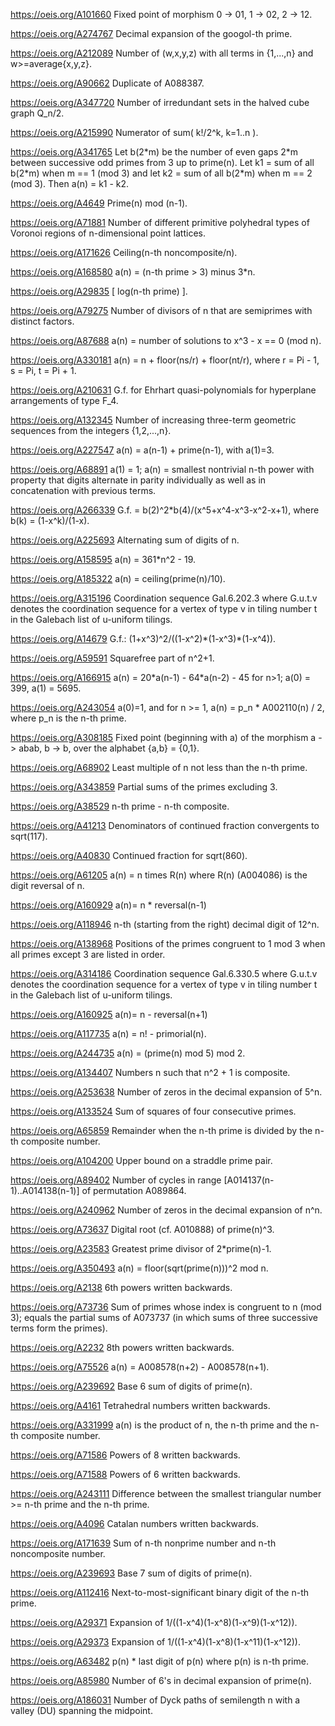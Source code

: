 https://oeis.org/A101660 Fixed point of morphism 0 -> 01, 1 -> 02, 2 -> 12.

https://oeis.org/A274767 Decimal expansion of the googol-th prime.

https://oeis.org/A212089 Number of (w,x,y,z) with all terms in {1,...,n} and w>=average{x,y,z}.

https://oeis.org/A90662 Duplicate of A088387.

https://oeis.org/A347720 Number of irredundant sets in the halved cube graph Q_n/2.

https://oeis.org/A215990 Numerator of sum( k!/2^k, k=1..n ).

https://oeis.org/A341765 Let b(2\*m) be the number of even gaps 2\*m between successive odd primes from 3 up to prime(n). Let k1 = sum of all b(2\*m) when m == 1 (mod 3) and let k2 = sum of all b(2\*m) when m == 2 (mod 3). Then a(n) = k1 - k2.

https://oeis.org/A4649 Prime(n) mod (n-1).

https://oeis.org/A71881 Number of different primitive polyhedral types of Voronoi regions of n-dimensional point lattices.

https://oeis.org/A171626 Ceiling(n-th noncomposite/n).

https://oeis.org/A168580 a(n) = (n-th prime > 3) minus 3\*n.

https://oeis.org/A29835 [ log(n-th prime) ].

https://oeis.org/A79275 Number of divisors of n that are semiprimes with distinct factors.

https://oeis.org/A87688 a(n) = number of solutions to x^3 - x == 0 (mod n).

https://oeis.org/A330181 a(n) = n + floor(ns/r) + floor(nt/r), where r = Pi - 1, s = Pi, t = Pi + 1.

https://oeis.org/A210631 G.f. for Ehrhart quasi-polynomials for hyperplane arrangements of type F_4.

https://oeis.org/A132345 Number of increasing three-term geometric sequences from the integers {1,2,...,n}.

https://oeis.org/A227547 a(n) = a(n-1) + prime(n-1), with a(1)=3.

https://oeis.org/A68891 a(1) = 1; a(n) = smallest nontrivial n-th power with property that digits alternate in parity individually as well as in concatenation with previous terms.

https://oeis.org/A266339 G.f. = b(2)^2\*b(4)/(x^5+x^4-x^3-x^2-x+1), where b(k) = (1-x^k)/(1-x).

https://oeis.org/A225693 Alternating sum of digits of n.

https://oeis.org/A158595 a(n) = 361\*n^2 - 19.

https://oeis.org/A185322 a(n) = ceiling(prime(n)/10).

https://oeis.org/A315196 Coordination sequence Gal.6.202.3 where G.u.t.v denotes the coordination sequence for a vertex of type v in tiling number t in the Galebach list of u-uniform tilings.

https://oeis.org/A14679 G.f.: (1+x^3)^2/((1-x^2)\*(1-x^3)\*(1-x^4)).

https://oeis.org/A59591 Squarefree part of n^2+1.

https://oeis.org/A166915 a(n) = 20\*a(n-1) - 64\*a(n-2) - 45 for n>1; a(0) = 399, a(1) = 5695.

https://oeis.org/A243054 a(0)=1, and for n >= 1, a(n) = p_n \* A002110(n) / 2, where p_n is the n-th prime.

https://oeis.org/A308185 Fixed point (beginning with a) of the morphism a -> abab, b -> b, over the alphabet {a,b} = {0,1}.

https://oeis.org/A68902 Least multiple of n not less than the n-th prime.

https://oeis.org/A343859 Partial sums of the primes excluding 3.

https://oeis.org/A38529 n-th prime - n-th composite.

https://oeis.org/A41213 Denominators of continued fraction convergents to sqrt(117).

https://oeis.org/A40830 Continued fraction for sqrt(860).

https://oeis.org/A61205 a(n) = n times R(n) where R(n) (A004086) is the digit reversal of n.

https://oeis.org/A160929 a(n)= n \* reversal(n-1)

https://oeis.org/A118946 n-th (starting from the right) decimal digit of 12^n.

https://oeis.org/A138968 Positions of the primes congruent to 1 mod 3 when all primes except 3 are listed in order.

https://oeis.org/A314186 Coordination sequence Gal.6.330.5 where G.u.t.v denotes the coordination sequence for a vertex of type v in tiling number t in the Galebach list of u-uniform tilings.

https://oeis.org/A160925 a(n)= n - reversal(n+1)

https://oeis.org/A117735 a(n) = n! - primorial(n).

https://oeis.org/A244735 a(n) = (prime(n) mod 5) mod 2.

https://oeis.org/A134407 Numbers n such that n^2 + 1 is composite.

https://oeis.org/A253638 Number of zeros in the decimal expansion of 5^n.

https://oeis.org/A133524 Sum of squares of four consecutive primes.

https://oeis.org/A65859 Remainder when the n-th prime is divided by the n-th composite number.

https://oeis.org/A104200 Upper bound on a straddle prime pair.

https://oeis.org/A89402 Number of cycles in range [A014137(n-1)..A014138(n-1)] of permutation A089864.

https://oeis.org/A240962 Number of zeros in the decimal expansion of n^n.

https://oeis.org/A73637 Digital root (cf. A010888) of prime(n)^3.

https://oeis.org/A23583 Greatest prime divisor of 2\*prime(n)-1.

https://oeis.org/A350493 a(n) = floor(sqrt(prime(n)))^2 mod n.

https://oeis.org/A2138 6th powers written backwards.

https://oeis.org/A73736 Sum of primes whose index is congruent to n (mod 3); equals the partial sums of A073737 (in which sums of three successive terms form the primes).

https://oeis.org/A2232 8th powers written backwards.

https://oeis.org/A75526 a(n) = A008578(n+2) - A008578(n+1).

https://oeis.org/A239692 Base 6 sum of digits of prime(n).

https://oeis.org/A4161 Tetrahedral numbers written backwards.

https://oeis.org/A331999 a(n) is the product of n, the n-th prime and the n-th composite number.

https://oeis.org/A71586 Powers of 8 written backwards.

https://oeis.org/A71588 Powers of 6 written backwards.

https://oeis.org/A243111 Difference between the smallest triangular number >= n-th prime and the n-th prime.

https://oeis.org/A4096 Catalan numbers written backwards.

https://oeis.org/A171639 Sum of n-th nonprime number and n-th noncomposite number.

https://oeis.org/A239693 Base 7 sum of digits of prime(n).

https://oeis.org/A112416 Next-to-most-significant binary digit of the n-th prime.

https://oeis.org/A29371 Expansion of 1/((1-x^4)(1-x^8)(1-x^9)(1-x^12)).

https://oeis.org/A29373 Expansion of 1/((1-x^4)(1-x^8)(1-x^11)(1-x^12)).

https://oeis.org/A63482 p(n) \* last digit of p(n) where p(n) is n-th prime.

https://oeis.org/A85980 Number of 6's in decimal expansion of prime(n).

https://oeis.org/A186031 Number of Dyck paths of semilength n with a valley (DU) spanning the midpoint.

